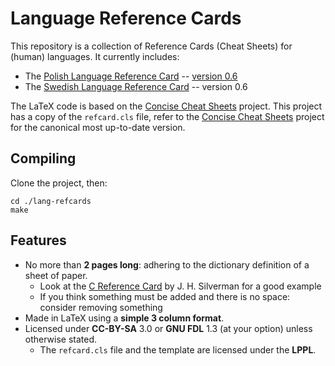 Language Reference Cards
========================

This repository is a collection of Reference Cards (Cheat Sheets) for (human)
languages.  It currently includes:

* The [Polish Language Reference Card] -- [version 0.6]
* The [Swedish Language Reference Card] -- version 0.6

The LaTeX code is based on the [Concise Cheat Sheets] project.  This project
has a copy of the `refcard.cls` file, refer to the [Concise Cheat Sheets]
project for the canonical most up-to-date version.


Compiling
---------

Clone the project, then:

    cd ./lang-refcards
    make


Features
--------

* No more than **2 pages long**: adhering to the dictionary definition of a sheet of paper.
	* Look at the [C Reference Card] by J. H. Silverman for a good example
	* If you think something must be added and there is no space: consider removing something
* Made in LaTeX using a **simple 3 column format**.
* Licensed under **CC-BY-SA** 3.0 or **GNU FDL** 1.3  (at your option)  unless otherwise stated.
	* The `refcard.cls` file and the template are licensed under the **LPPL**.


[Polish Language Reference Card]: https://matela.com.br/pl-refcard.pdf
[Swedish Language Reference Card]: https://matela.com.br/sv-refcard.pdf
[version 0.6]: https://github.com/rudymatela/lang-refcards/releases/download/pl-v0.6/pl-refcard-0.6.pdf
[Concise Cheat Sheets]: https://github.com/rudymatela/concise-cheat-sheets
[C Reference Card]: http://www.math.brown.edu/~jhs/ReferenceCards/CRefCard.v2.2.pdf
